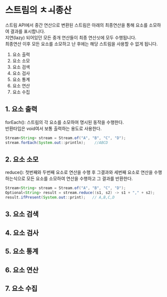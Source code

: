 # 스트림의 ㅊㅚ종산
스트림 API에서 중간 연산으로 변환된 스트림은 아래의 최종연산을 통해 요소를 소모하여 결과를 표시합니다.  
지연(lazy) 되어있던 모든 중개 연산들이 최종 연산싯에 모두 수행됩니다.  
최종연산 이후 모든 요소를 소모하고 난 후에는 해당 스트림을 사용할 수 없게 됩니다. 
1. 요소 출력
2. 요소 소모
3. 요소 검색
4. 요소 검사
5. 요소 통계
6. 요소 연산
7. 요소 수집


## 1. 요소 출력
forEach(): 스트림의 각 요소를 소모하여 명시된 동작을 수행한다.  
반환타입은 void여서 보통 출력하는 용도로 사용한다.
~~~ java
Stream<String> stream = Stream.of("A", "B", "C", "D");
stream.forEach(System.out::println);    //ABCD
~~~

## 2. 요소 소모
reduce(): 첫번째와 두번째 요소로 연산을 수행 후 그결과와 세번째 요소로 연산을 수행하는식으로 모든 요소를 소모하여 연산을 수행하고 그 결과를 반환한다.  
~~~ java
Stream<String> stream = Stream.of("A", "B", "C", "D");
Optional<String> result = stream.reduce((s1, s2) -> s1 + "," + s2);
result.ifPresent(System.out::print);   // A,B,C,D
~~~

## 3. 요소 검색

## 4. 요소 검사

## 5. 요소 통계

## 6. 요소 연산

## 7. 요소 수집
